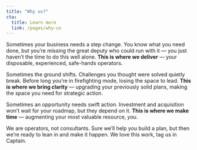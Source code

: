 ```yaml
---
title: "Why us?"
cta:
  title: Learn more
  link: /pages/why-us
---
```


Sometimes your business needs a step change. You know what you need done, but you’re missing the great deputy who could run with it — you just haven’t the time to do this well alone. **This is where we deliver** — your disposable, experienced, safe-hands operators.

Sometimes the ground shifts. Challenges you thought were solved quietly break. Before long you’re in firefighting mode, losing the space to lead. **This is where we bring clarity** — upgrading your previously solid plans, making the space you need for strategic action.

Sometimes an opportunity needs swift action. Investment and acquisition won’t wait for your roadmap, but they depend on it. **This is where we make time** — augmenting your most valuable resource, _you_.

We are operators, not consultants. Sure we’ll help you build a plan, but then we’re ready to lean in and make it happen.  We love this work, tag us in Captain.
